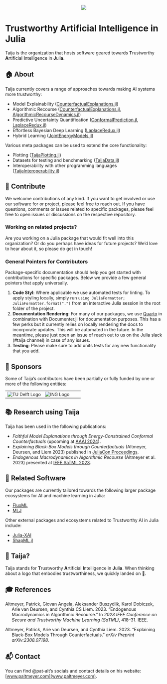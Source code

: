 
<p align="center">
<img src="https://raw.githubusercontent.com/TrustworthyAIJulia/.github/main/profile/www/wide_logo.png">
</p>

# Trustworthy Artificial Intelligence in Julia

Taija is the organization that hosts software geared towards **T**rustworthy **A**rtificial **I**ntelligence in **J**uli**a**.

## 🏠 About

Taija currently covers a range of approaches towards making AI systems more trustworthy:

- Model Explainability ([CounterfactualExplanations.jl](https://github.com/JuliaTrustworthyAI/CounterfactualExplanations.jl))
- Algorithmic Recourse ([CounterfactualExplanations.jl](https://github.com/JuliaTrustworthyAI/CounterfactualExplanations.jl), [AlgorithmicRecourseDynamics.jl](https://github.com/JuliaTrustworthyAI/AlgorithmicRecourseDynamics.jl))
- Predictive Uncertainty Quantification ([ConformalPrediction.jl](https://github.com/JuliaTrustworthyAI/ConformalPrediction.jl), [LaplaceRedux.jl](https://github.com/JuliaTrustworthyAI/LaplaceRedux.jl))
- Effortless Bayesian Deep Learning ([LaplaceRedux.jl](https://github.com/JuliaTrustworthyAI/LaplaceRedux.jl))
- Hybrid Learning ([JointEnergyModels.jl](https://github.com/JuliaTrustworthyAI/JointEnergyModels.jl))

Various meta packages can be used to extend the core functionality:

- Plotting ([TaijaPlotting.jl](https://github.com/JuliaTrustworthyAI/TaijaPlotting.jl))
- Datasets for testing and benchmarking ([TaijaData.jl](https://github.com/JuliaTrustworthyAI/TaijaData.jl))
- Interoperability with other programming languages ([TaijaInteroperability.jl](https://github.com/JuliaTrustworthyAI/TaijaInteroperability.jl))

## 👐 Contribute

We welcome contributions of any kind. If you want to get involved or use our software for or project, please feel free to reach out. If you have questions, comments or issues related to specific packages, please feel free to open issues or discussions on the respective repository.

### Working on related projects?

Are you working on a Julia package that would fit well into this organization? Or do you perhaps have ideas for future projects? We’d love to hear about it, so please do get in touch!

### General Pointers for Contributors

Package-specific documentation should help you get started with contributions for specific packages. Below we provide a few general pointers that apply universally.

1. **Code Styl**: Where applicable we use automated tests for linting. To apply styling locally, simply run `using JuliaFormatter; JuliaFormatter.format(".")` from an interactive Julia session in the root folder of the project.
2. **Documentation Rendering**: For many of our packages, we use [Quarto](https://quarto.org/) in combination with Documenter.jl for documentation purposes. This has a few perks but it currently relies on locally rendering the docs to incorporate updates. This will be automated in the future. In the meantime, please just open an issue of reach out to us on the Julia slack (#taija channel) in case of any issues.
3. **Testing**: Please make sure to add units tests for any new functionality that you add. 

## 🙏 Sponsors

Some of Taija’s contributors have been partially or fully funded by one or more of the following entities:

<table width="100%">
<tr>
<td [![](www/TUDelft_logo_black.png)]() width="50%">
    <a>
    <img src="https://raw.githubusercontent.com/TrustworthyAIJulia/.github/main/profile/www/TUDelft_logo_black.png" alt="TU Delft Logo">
    </a>
  </td>
<td width="50%">
<a>
<img src="https://raw.githubusercontent.com/TrustworthyAIJulia/.github/main/profile/www/ing.jpeg" alt="ING Logo">
</a>
</td>
</tr>
</table>

## 📚 Research using Taija

Taija has been used in the following publications:

- *Faithful Model Explanations through Energy-Constrained Conformal Counterfactuals* (upcoming at [AAAI 2024](https://aaai.org/aaai-conference/aaai-24-technical-program/)).
- *Explaining Black-Box Models through Counterfactuals* (Altmeyer, Deursen, and Liem 2023) published in [JuliaCon Proceedings](https://proceedings.juliacon.org/papers/10.21105/jcon.00130).
- *Endogenous Macrodynamics in Algorithmic Recourse* (Altmeyer et al. 2023) presented at [IEEE SaTML 2023](https://satml.org/2023/accepted-papers/).

## 🔗 Related Software

Our packages are currently tailored towards the following larger package ecosystems for AI and machine learning in Julia:

- [FluxML](https://fluxml.ai/Flux.jl/stable/)
- [MLJ](https://alan-turing-institute.github.io/MLJ.jl/dev/)

Other external packages and ecosystems related to Trustworthy AI in Julia include:

- [Julia-XAI](https://github.com/Julia-XAI)
- [ShapML.jl](https://github.com/nredell/ShapML.jl)

## 🐶 Taija?

Taija stands for **T**rustworthy **A**rtificial **I**ntelligence in **J**uli**a**. When thinking about a logo that embodies trustworthiness, we quickly landed on 🐶.

## 🎓 References

<div id="refs" class="references csl-bib-body hanging-indent">

<div id="ref-altmeyer2023endogenous" class="csl-entry">

Altmeyer, Patrick, Giovan Angela, Aleksander Buszydlik, Karol Dobiczek, Arie van Deursen, and Cynthia CS Liem. 2023. “Endogenous Macrodynamics in Algorithmic Recourse.” In *2023 IEEE Conference on Secure and Trustworthy Machine Learning (SaTML)*, 418–31. IEEE.

</div>

<div id="ref-altmeyer2023explaining" class="csl-entry">

Altmeyer, Patrick, Arie van Deursen, and Cynthia Liem. 2023. “Explaining Black-Box Models Through Counterfactuals.” *arXiv Preprint arXiv:2308.07198*.

</div>

</div>

## 📬 Contact

You can find @pat-alt’s socials and contact details on his website: [www.paltmeyer.com](www.paltmeyer.com).
